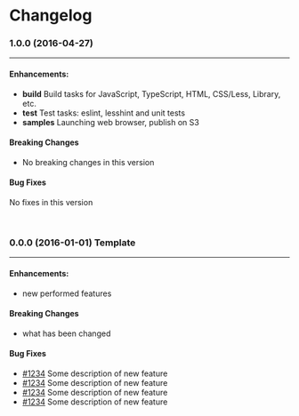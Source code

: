 # Changelog

### 1.0.0 (2016-04-27)
-----

#### Enhancements:

* **build** Build tasks for JavaScript, TypeScript, HTML, CSS/Less, Library, etc.
* **test** Test tasks: eslint, lesshint and unit tests
* **samples** Launching web browser, publish on S3

#### Breaking Changes
* No breaking changes in this version

#### Bug Fixes
No fixes in this version

<br/>

### 0.0.0 (2016-01-01) Template
-----

#### Enhancements:

* new performed features

#### Breaking Changes
* what has been changed

#### Bug Fixes

* [#1234](http://link_to_pull_request) Some description of new feature
* [#1234](http://link_to_pull_request) Some description of new feature
* [#1234](http://link_to_pull_request) Some description of new feature
* [#1234](http://link_to_pull_request) Some description of new feature

